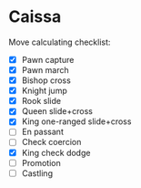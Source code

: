 # Caissa

Move calculating checklist:
- [x] Pawn capture
- [x] Pawn march
- [x] Bishop cross
- [x] Knight jump
- [x] Rook slide
- [x] Queen slide+cross
- [x] King one-ranged slide+cross
- [ ] En passant
- [ ] Check coercion
- [x] King check dodge
- [ ] Promotion
- [ ] Castling